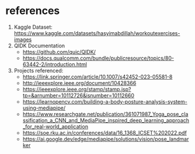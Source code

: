 # references

1. Kaggle Dataset: https://www.kaggle.com/datasets/hasyimabdillah/workoutexercises-images
2. QIDK Documentation
   - https://github.com/quic/QIDK/
   - https://docs.qualcomm.com/bundle/publicresource/topics/80-63442-2/introduction.html
4. Projects referenced:
   - https://link.springer.com/article/10.1007/s42452-023-05581-8
   - http://ieeexplore.ieee.org/document/10428366
   - https://ieeexplore.ieee.org/stamp/stamp.jsp?tp=&arnumber=10112726&isnumber=10112660
   - https://learnopencv.com/building-a-body-posture-analysis-system-using-mediapipe/
   - https://www.researchgate.net/publication/361071987_Yoga_pose_classification_a_CNN_and_MediaPipe_inspired_deep_learning_approach_for_real-world_application
   - https://soe.rku.ac.in/conferences/data/16_1368_ICSET%202022.pdf
   - https://ai.google.dev/edge/mediapipe/solutions/vision/pose_landmarker
